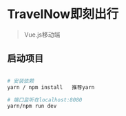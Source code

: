 # TravelNow即刻出行

> Vue.js移动端

## 启动项目

``` bash

# 安装依赖
yarn / npm install   推荐yarn

# 端口监听在localhost:8080
yarn/npm run dev




